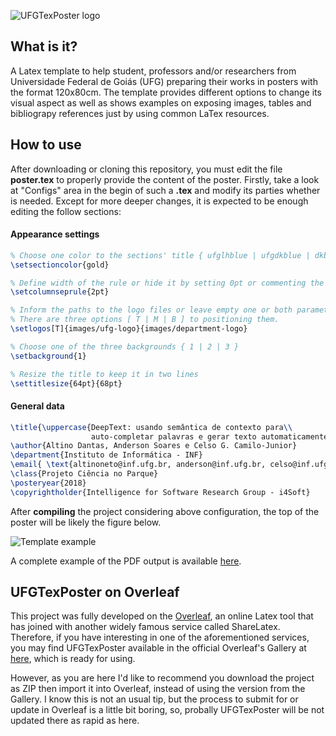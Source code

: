![UFGTexPoster logo](https://raw.githubusercontent.com/altinodantas/ufgtexposter/master/images/ufgtexposter.png)

## What is it?
A Latex template to help student, professors and/or researchers from Universidade Federal de Goiás (UFG) 
preparing their works in posters with the format 120x80cm. The template provides different options to change its visual 
aspect as well as shows examples on exposing images, tables and bibliograpy references just by using common LaTex resources.

## How to use
After downloading or cloning this repository, you must edit the file **poster.tex** to properly provide the content of the poster. 
Firstly, take a look at "Configs" area in the begin of such a **.tex** and modify its parties whether is needed. 
Except for more deeper changes, it is expected to be enough editing the follow sections: 
  
  #### Appearance settings
  ```tex
  % Choose one color to the sections' title { ufglhblue | ufgdkblue | dkblue | black | gold }
  \setsectioncolor{gold} 

  % Define width of the rule or hide it by setting 0pt or commenting the follow command 
  \setcolumnseprule{2pt}

  % Inform the paths to the logo files or leave empty one or both parameters. 
  % There are three options [ T | M | B ] to positioning them. 
  \setlogos[T]{images/ufg-logo}{images/department-logo}

  % Choose one of the three backgrounds { 1 | 2 | 3 } 
  \setbackground{1}

  % Resize the title to keep it in two lines 
  \settitlesize{64pt}{68pt}
  ```
  #### General data
  ```tex
  \title{\uppercase{DeepText: usando semântica de contexto para\\ 
                    auto-completar palavras e gerar texto automaticamente}} 
  \author{Altino Dantas, Anderson Soares e Celso G. Camilo-Junior} 
  \department{Instituto de Informática - INF}
  \email{ \text{altinoneto@inf.ufg.br, anderson@inf.ufg.br, celso@inf.ufg.br} }
  \class{Projeto Ciência no Parque}
  \posteryear{2018}
  \copyrightholder{Intelligence for Software Research Group - i4Soft}
  ```
After **compiling** the project considering above configuration, the top of the poster will be likely the figure below.  
  
  ![Template example](https://raw.githubusercontent.com/altinodantas/ufgtexposter/master/images/background-1.png)

A complete example of the PDF output is available [here](https://github.com/altinodantas/ufgtexposter/blob/master/images/template.png).

## UFGTexPoster on Overleaf
This project was fully developed on the [Overleaf](https://www.overleaf.com), an online Latex tool that has joined with another widely famous service called ShareLatex. Therefore, if you have interesting in one of the aforementioned services, you may find UFGTexPoster available in the official Overleaf's Gallery at [here](https://www.overleaf.com/latex/templates/poster-ufg/rjwsyhyhkkfk), which is ready for using.

However, as you are here I'd like to recommend you download the project as ZIP then import it into Overleaf, instead of using the version from the Gallery. I know this is not an usual tip, but the process to submit for or update in Overleaf is a little bit boring, so, probally UFGTexPoster will be not updated there as rapid as here.     



